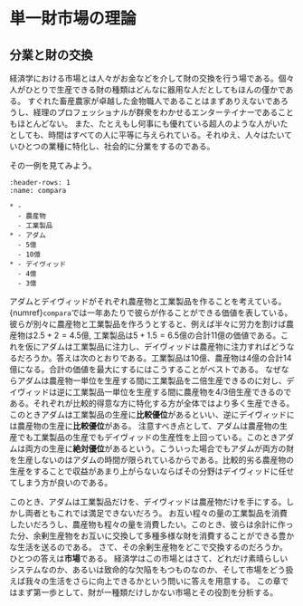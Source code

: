 # 単一財市場の理論

## 分業と財の交換

経済学における市場とは人々がお金などを介して財の交換を行う場である。個々人がひとりで生産できる財の種類はどんなに器用な人だとしてもほんの僅かである。
すぐれた畜産農家が卓越した金物職人であることはまずありえないであろうし、経理のプロフェッショナルが群衆をわかせるエンターテイナーであることもほとんどない。
また、たとえもし何事にも優れている超人のような人がいたとしても、時間はすべての人に平等に与えられている。それゆえ、人々はたいていひとつの業種に特化し、社会的に分業をするのである。

その一例を見てみよう。

```{list-table} 比較優位と絶対優位
:header-rows: 1
:name: compara

* - 
  - 農産物
  - 工業製品
* - アダム
  - 5億
  - 10億
* - デイヴィッド
  - 4億
  - 3億
```

アダムとデイヴィッドがそれぞれ農産物と工業製品を作ることを考えている。{numref}`compara`では一年あたりで彼らが作ることができる価値を表している。
彼らが別々に農産物と工業製品を作ろうとすると、例えば半々に労力を割けば農産物は$2.5+2=4.5$億, 工業製品は$5+1.5=6.5$億の合計$11$億の価値である。これを仮にアダムは工業製品に注力し、デイヴィッドは農産物に注力すればどうなるだろうか。答えは次のとおりである。工業製品は$10$億、農産物は$4$億の合計$14$億になる。合計の価値を最大にするにはこうすることがベストである。
なぜならアダムは農産物一単位を生産する間に工業製品を二倍生産できるのに対し、デイヴィッドは逆に工業製品一単位を生産する間に農産物を$4/3$倍生産できるのである。それぞれが比較的得意な方に特化する方が全体ではより多く生産できる。このときアダムは工業製品の生産に**比較優位**があるといい、逆にデイヴィッドには農産物の生産に**比較優位**がある。
注意すべき点として、アダムは農産物の生産でも工業製品の生産でもデイヴィッドの生産性を上回っている。このときアダムは両方の生産に**絶対優位**があるという。こういった場合でもアダムが両方の財を生産しないのはアダムの時間が限られているからである。比較的劣る農産物の生産をすることで収益があまり上がらないならばその分野はデイヴィッドに任せてしまう方が良いのである。

このとき、アダムは工業製品だけを、デイヴィッドは農産物だけを手にする。しかし両者ともこれでは満足できないだろう。
お互い程々の量の工業製品を消費したいだろうし、農産物も程々の量を消費したい。このとき、彼らは余計に作った分、余剰生産物をお互いに交換して多種多様な財を消費することができる豊かな生活を送るのである。
さて、その余剰生産物をどこで交換するのだろうか。ひとつの答えは**市場**である。
経済学はこの市場とはさて、どれだけ素晴らしいシステムなのか、あるいは致命的な欠陥をもつものなのか、そして市場をどう扱えば我々の生活をさらに向上できるかという問いに答えを用意する。
この章ではまず第一歩として、財が一種類だけしかない市場とその役割を分析する。
